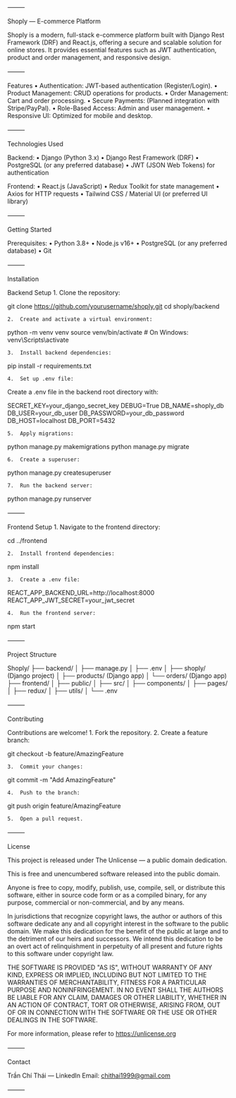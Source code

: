 ⸻

Shoply — E-commerce Platform

Shoply is a modern, full-stack e-commerce platform built with Django Rest Framework (DRF) and React.js, offering a secure and scalable solution for online stores. It provides essential features such as JWT authentication, product and order management, and responsive design.

⸻

Features
	•	Authentication: JWT-based authentication (Register/Login).
	•	Product Management: CRUD operations for products.
	•	Order Management: Cart and order processing.
	•	Secure Payments: (Planned integration with Stripe/PayPal).
	•	Role-Based Access: Admin and user management.
	•	Responsive UI: Optimized for mobile and desktop.

⸻

Technologies Used

Backend:
	•	Django (Python 3.x)
	•	Django Rest Framework (DRF)
	•	PostgreSQL (or any preferred database)
	•	JWT (JSON Web Tokens) for authentication

Frontend:
	•	React.js (JavaScript)
	•	Redux Toolkit for state management
	•	Axios for HTTP requests
	•	Tailwind CSS / Material UI (or preferred UI library)

⸻

Getting Started

Prerequisites:
	•	Python 3.8+
	•	Node.js v16+
	•	PostgreSQL (or any preferred database)
	•	Git

⸻

Installation

Backend Setup
	1.	Clone the repository:

git clone https://github.com/yourusername/shoply.git
cd shoply/backend

	2.	Create and activate a virtual environment:

python -m venv venv
source venv/bin/activate  # On Windows: venv\Scripts\activate

	3.	Install backend dependencies:

pip install -r requirements.txt

	4.	Set up .env file:
Create a .env file in the backend root directory with:

SECRET_KEY=your_django_secret_key
DEBUG=True
DB_NAME=shoply_db
DB_USER=your_db_user
DB_PASSWORD=your_db_password
DB_HOST=localhost
DB_PORT=5432

	5.	Apply migrations:

python manage.py makemigrations
python manage.py migrate

	6.	Create a superuser:

python manage.py createsuperuser

	7.	Run the backend server:

python manage.py runserver



⸻

Frontend Setup
	1.	Navigate to the frontend directory:

cd ../frontend

	2.	Install frontend dependencies:

npm install

	3.	Create a .env file:

REACT_APP_BACKEND_URL=http://localhost:8000
REACT_APP_JWT_SECRET=your_jwt_secret

	4.	Run the frontend server:

npm start



⸻

Project Structure

Shoply/
├── backend/
│   ├── manage.py
│   ├── .env
│   ├── shoply/ (Django project)
│   ├── products/ (Django app)
│   └── orders/ (Django app)
├── frontend/
│   ├── public/
│   ├── src/
│       ├── components/
│       ├── pages/
│       ├── redux/
│       ├── utils/
│   └── .env



⸻

Contributing

Contributions are welcome!
	1.	Fork the repository.
	2.	Create a feature branch:

git checkout -b feature/AmazingFeature

	3.	Commit your changes:

git commit -m "Add AmazingFeature"

	4.	Push to the branch:

git push origin feature/AmazingFeature

	5.	Open a pull request.

⸻

License

This project is released under The Unlicense — a public domain dedication.

This is free and unencumbered software released into the public domain.

Anyone is free to copy, modify, publish, use, compile, sell, or distribute this 
software, either in source code form or as a compiled binary, for any purpose, 
commercial or non-commercial, and by any means.

In jurisdictions that recognize copyright laws, the author or authors of this 
software dedicate any and all copyright interest in the software to the public 
domain. We make this dedication for the benefit of the public at large and to 
the detriment of our heirs and successors. We intend this dedication to be an 
overt act of relinquishment in perpetuity of all present and future rights to 
this software under copyright law.

THE SOFTWARE IS PROVIDED "AS IS", WITHOUT WARRANTY OF ANY KIND, EXPRESS OR 
IMPLIED, INCLUDING BUT NOT LIMITED TO THE WARRANTIES OF MERCHANTABILITY, 
FITNESS FOR A PARTICULAR PURPOSE AND NONINFRINGEMENT. IN NO EVENT SHALL THE 
AUTHORS BE LIABLE FOR ANY CLAIM, DAMAGES OR OTHER LIABILITY, WHETHER IN AN 
ACTION OF CONTRACT, TORT OR OTHERWISE, ARISING FROM, OUT OF OR IN CONNECTION 
WITH THE SOFTWARE OR THE USE OR OTHER DEALINGS IN THE SOFTWARE.

For more information, please refer to <https://unlicense.org>



⸻

Contact

Trần Chí Thái — LinkedIn
Email: chithai1999@gmail.com

⸻